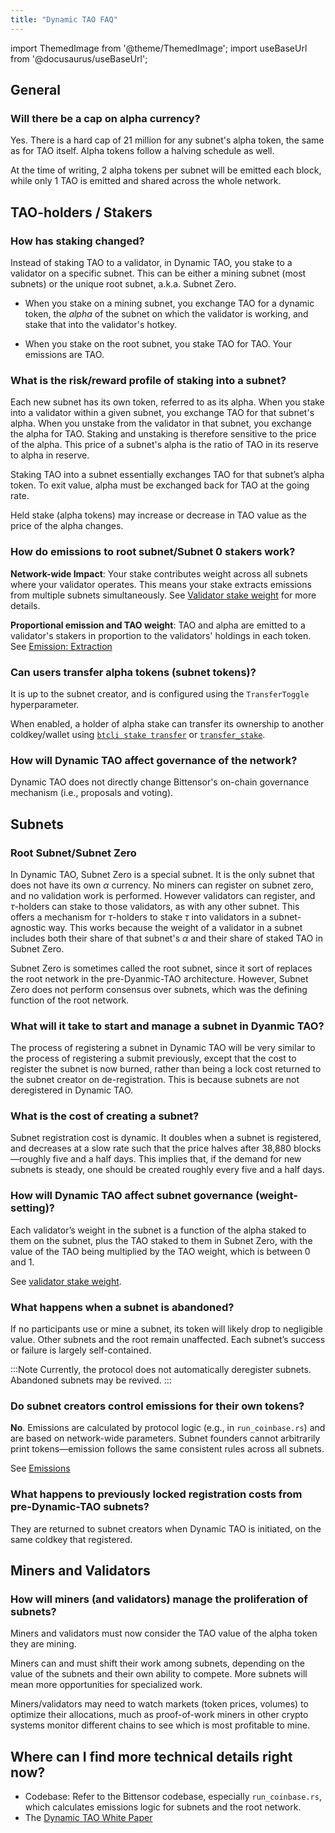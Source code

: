 ```yaml
---
title: "Dynamic TAO FAQ"
---
```


import ThemedImage from '@theme/ThemedImage';
import useBaseUrl from '@docusaurus/useBaseUrl';

## General

### Will there be a cap on alpha currency?

Yes. There is a hard cap of 21 million for any subnet's alpha token, the same as for TAO itself. Alpha tokens follow a halving schedule as well.

At the time of writing, 2 alpha tokens per subnet will be emitted each block, while only 1 TAO is emitted and shared across the whole network.

## TAO-holders / Stakers

### How has staking changed?

Instead of staking TAO to a validator, in Dynamic TAO, you stake to a validator on a specific subnet. This can be either a mining subnet (most subnets) or the unique root subnet, a.k.a. Subnet Zero.

- When you stake on a mining subnet, you exchange TAO for a dynamic token, the _alpha_ of the subnet on which the validator is working, and stake that into the validator's hotkey.

- When you stake on the root subnet, you stake TAO for TAO. Your emissions are TAO.

### What is the risk/reward profile of staking into a subnet?

Each new subnet has its own token, referred to as its alpha. When you stake into a validator within a given subnet, you exchange TAO for that subnet's alpha. When you unstake from the validator in that subnet, you exchange the alpha for TAO. Staking and unstaking is therefore sensitive to the price of the alpha. This price of a subnet's alpha is the ratio of TAO in its reserve to alpha in reserve.

Staking TAO into a subnet essentially exchanges TAO for that subnet’s alpha token. To exit value, alpha must be exchanged back for TAO at the going rate.

Held stake (alpha tokens) may increase or decrease in TAO value as the price of the alpha changes.

### How do emissions to root subnet/Subnet 0 stakers work?

**Network-wide Impact**: Your stake contributes weight across all subnets where your validator operates. This means your stake extracts emissions from multiple subnets simultaneously. See [Validator stake weight](../subnets/understanding-subnets.md#validator-stake-weight) for more details.

**Proportional emission and TAO weight**: TAO and alpha are emitted to a validator's stakers in proportion to the validators' holdings in each token. See [Emission: Extraction](../emissions.md#extraction)

### Can users transfer alpha tokens (subnet tokens)?

It is up to the subnet creator, and is configured using the `TransferToggle` hyperparameter.

When enabled, a holder of alpha stake can transfer its ownership to another coldkey/wallet using [`btcli stake transfer`](../staking-and-delegation/managing-stake-btcli#transferring-stake) or [`transfer_stake`](pathname:///python-api/html/autoapi/bittensor/core/async_subtensor/index.html#bittensor.core.async_subtensor.AsyncSubtensor.transfer_stake).

### How will Dynamic TAO affect governance of the network?

Dynamic TAO does not directly change Bittensor's on-chain governance mechanism (i.e., proposals and voting).

## Subnets

### Root Subnet/Subnet Zero

In Dynamic TAO, Subnet Zero is a special subnet. It is the only subnet that does not have its own $\alpha$ currency. No miners can register on subnet zero, and no validation work is performed. However validators can register, and $\tau$-holders can stake to those validators, as with any other subnet. This offers a mechanism for $\tau$-holders to stake $\tau$ into validators in a subnet-agnostic way. This works because the weight of a validator in a subnet includes both their share of that subnet's $\alpha$ and their share of staked TAO in Subnet Zero.

Subnet Zero is sometimes called the root subnet, since it sort of replaces the root network in the pre-Dyanmic-TAO architecture. However, Subnet Zero does not perform consensus over subnets, which was the defining function of the root network.

### What will it take to start and manage a subnet in Dyanmic TAO?

The process of registering a subnet in Dynamic TAO will be very similar to the process of registering a submit previously, except that the cost to register the subnet is now burned, rather than being a lock cost returned to the subnet creator on de-registration. This is because subnets are not deregistered in Dynamic TAO.

### What is the cost of creating a subnet?

Subnet registration cost is dynamic. It doubles when a subnet is registered, and decreases at a slow rate such that the price halves after 38,880 blocks&mdash;roughly five and a half days. This implies that, if the demand for new subnets is steady, one should be created roughly every five and a half days.

### How will Dynamic TAO affect subnet governance (weight-setting)?

Each validator’s weight in the subnet is a function of the alpha staked to them on the subnet, plus the TAO staked to them in Subnet Zero, with the value of the TAO being multiplied by the TAO weight, which is between 0 and 1.

See [validator stake weight](../subnets/understanding-subnets.md#validator-stake-weight).

### What happens when a subnet is abandoned?

If no participants use or mine a subnet, its token will likely drop to negligible value. Other subnets and the root remain unaffected. Each subnet’s success or failure is largely self-contained.

:::Note
Currently, the protocol does not automatically deregister subnets. Abandoned subnets may be revived.
:::

### Do subnet creators control emissions for their own tokens?

**No**. Emissions are calculated by protocol logic (e.g., in `run_coinbase.rs`) and are based on network-wide parameters. Subnet founders cannot arbitrarily print tokens&mdash;emission follows the same consistent rules across all subnets.

See [Emissions](../emissions.md)

### What happens to previously locked registration costs from pre-Dynamic-TAO subnets?

They are returned to subnet creators when Dynamic TAO is initiated, on the same coldkey that registered.

## Miners and Validators

### How will miners (and validators) manage the proliferation of subnets?

Miners and validators must now consider the TAO value of the alpha token they are mining.

Miners can and must shift their work among subnets, depending on the value of the subnets and their own ability to compete. More subnets will mean more opportunities for specialized work.

Miners/validators may need to watch markets (token prices, volumes) to optimize their allocations, much as proof-of-work miners in other crypto systems monitor different chains to see which is most profitable to mine.

## Where can I find more technical details right now?

- Codebase: Refer to the Bittensor codebase, especially `run_coinbase.rs`, which calculates emissions logic for subnets and the root network.
- The [Dynamic TAO White Paper](https://drive.google.com/file/d/1vkuxOFPJyUyoY6dQzfIWwZm2_XL3AEOx/view)

